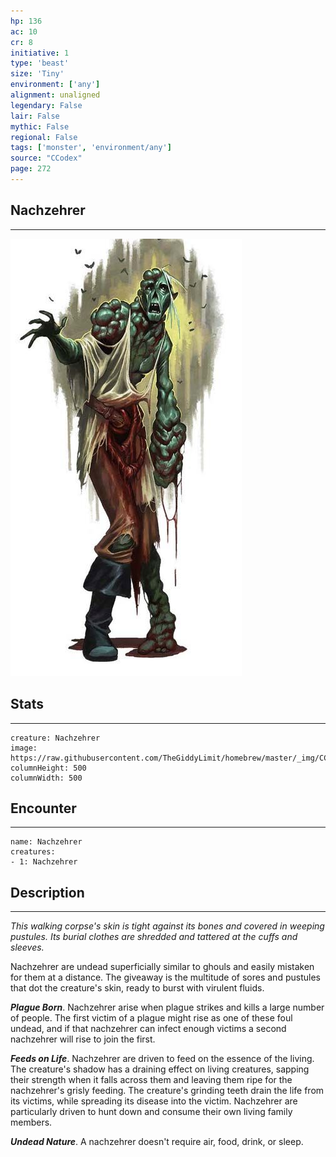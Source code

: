 ```yaml
---
hp: 136
ac: 10
cr: 8
initiative: 1
type: 'beast'    
size: 'Tiny'
environment: ['any']
alignment: unaligned
legendary: False
lair: False
mythic: False
regional: False
tags: ['monster', 'environment/any']
source: "CCodex"
page: 272
---
```


## Nachzehrer
---

![|600](https://raw.githubusercontent.com/TheGiddyLimit/homebrew/master/_img/CCodex/Nachzehrer.jpg)

## Stats
---

```statblock
creature: Nachzehrer
image: https://raw.githubusercontent.com/TheGiddyLimit/homebrew/master/_img/CCodex/nachzehrer_token.png
columnHeight: 500
columnWidth: 500
```

## Encounter
---

```encounter-table
name: Nachzehrer
creatures:
- 1: Nachzehrer
```

## Description
---
_This walking corpse's skin is tight against its bones and covered in weeping pustules. Its burial clothes are shredded and tattered at the cuffs and sleeves._

Nachzehrer are undead superficially similar to ghouls and easily mistaken for them at a distance. The giveaway is the multitude of sores and pustules that dot the creature's skin, ready to burst with virulent fluids.

**_Plague Born_**. Nachzehrer arise when plague strikes and kills a large number of people. The first victim of a plague might rise as one of these foul undead, and if that nachzehrer can infect enough victims a second nachzehrer will rise to join the first.

**_Feeds on Life_**. Nachzehrer are driven to feed on the essence of the living. The creature's shadow has a draining effect on living creatures, sapping their strength when it falls across them and leaving them ripe for the nachzehrer's grisly feeding. The creature's grinding teeth drain the life from its victims, while spreading its disease into the victim. Nachzehrer are particularly driven to hunt down and consume their own living family members.

**_Undead Nature_**. A nachzehrer doesn't require air, food, drink, or sleep.






